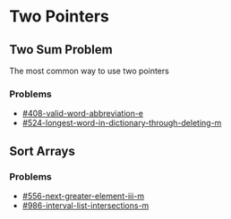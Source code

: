 # Two Pointers

## Two Sum Problem

The most common way to use two pointers

### Problems

* [#408-valid-word-abbreviation-e](../by-number/400-450.md#408-valid-word-abbreviation-e "mention")
* [#524-longest-word-in-dictionary-through-deleting-m](../by-number/500-550.md#524-longest-word-in-dictionary-through-deleting-m "mention")

## Sort Arrays

### Problems

* [#556-next-greater-element-iii-m](../by-number/550-600.md#556-next-greater-element-iii-m "mention")
* [#986-interval-list-intersections-m](../by-number/950-1000.md#986-interval-list-intersections-m "mention")
